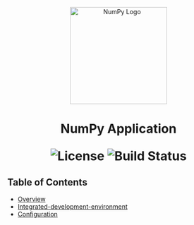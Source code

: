 <p align="center">
  <img src="https://upload.wikimedia.org/wikipedia/commons/3/31/NumPy_logo_2020.svg" alt="NumPy Logo" width="220">
</p>

<h1 align="center"> NumPy Application  </h>

<p align="center">
  <img alt="License" src="https://img.shields.io/badge/license-Apache%202.0-blue.svg">
  <img alt="Build Status" src="https://img.shields.io/badge/build-passing-teal.svg">
</p>

## Table of Contents

- [Overview](#overview)
- [Integrated-development-environment](#integrated-development-environment)
- [Configuration](#configuration)